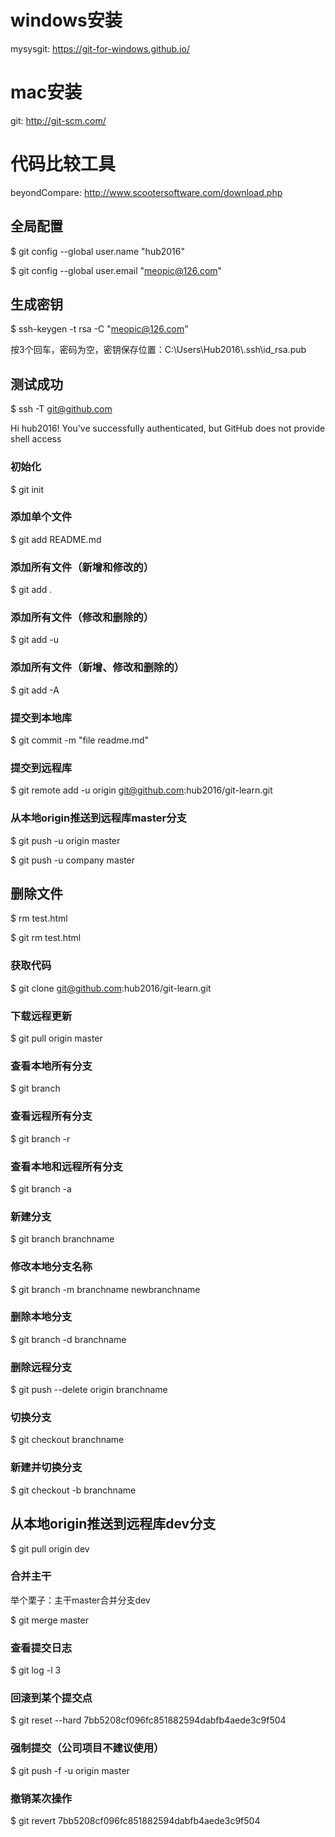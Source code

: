 # windows安装
mysysgit: https://git-for-windows.github.io/
# mac安装
git: http://git-scm.com/
# 代码比较工具
beyondCompare: http://www.scootersoftware.com/download.php

## 全局配置
$ git config --global user.name "hub2016"

$ git config --global user.email "meopic@126.com"

## 生成密钥
$ ssh-keygen -t rsa -C "meopic@126.com"

按3个回车，密码为空，密钥保存位置：C:\Users\Hub2016\\.ssh\id_rsa.pub

## 测试成功
$ ssh -T git@github.com

Hi hub2016! You've successfully authenticated, but GitHub does not provide shell access

### 初始化
$ git init

### 添加单个文件
$ git add README.md

### 添加所有文件（新增和修改的）
$ git add .

### 添加所有文件（修改和删除的）
$ git add -u

### 添加所有文件（新增、修改和删除的）
$ git add -A

### 提交到本地库
$ git commit -m "file readme.md"

### 提交到远程库
$ git remote add -u origin git@github.com:hub2016/git-learn.git

### 从本地origin推送到远程库master分支
$ git push -u origin master

$ git push -u company master

## 删除文件
$ rm test.html

$ git rm test.html

### 获取代码
$ git clone git@github.com:hub2016/git-learn.git

### 下载远程更新
$ git pull origin master

### 查看本地所有分支
$ git branch

### 查看远程所有分支
$ git branch -r

### 查看本地和远程所有分支
$ git branch -a

### 新建分支
$ git branch branchname

### 修改本地分支名称
$ git branch -m branchname newbranchname

### 删除本地分支
$ git branch -d branchname

### 删除远程分支
$ git push --delete origin branchname

### 切换分支
$ git checkout branchname

### 新建并切换分支
$ git checkout -b branchname

## 从本地origin推送到远程库dev分支
$ git pull origin dev

### 合并主干
举个栗子：主干master合并分支dev

$ git merge master

### 查看提交日志

$ git log -l 3

### 回滚到某个提交点

$ git reset --hard 7bb5208cf096fc851882594dabfb4aede3c9f504

### 强制提交（公司项目不建议使用）

$ git push -f -u origin master

### 撤销某次操作

$ git revert 7bb5208cf096fc851882594dabfb4aede3c9f504


